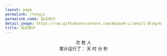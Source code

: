 ```yaml
---
layout: page
permalink: /tongji
permalink_name: 站点统计
detail_image: https://raw.githubusercontent.com/NuyoaH-L/Jekyll-Blog/master/theme/planet.png
title: 站点统计
---
```

<script src='https://cdn.jsdelivr.net/npm/busuanzi@2.3.0' async="async"></script>
<script src="https://cdn.jsdelivr.net/npm/@fortawesome/fontawesome-free@5.15.3/js/all.min.js" async="async"></script>
<body>
  <center>
  <div>
    <i class="fa fa-eye" style="color:#ffffff;"></i><span id="busuanzi_value_page_pv"><i class="fas fa-spinner fa-pulse" style="color:#ffffff;"></i></span>次
    <i class="fa fa-paw" style="color:#ffffff;"></i><span id="busuanzi_value_site_pv"><i class="fas fa-spinner fa-pulse" style="color:#ffffff;"></i></span>枚
    <i class="fa fa-group" style="color:#ffffff;"></i><span id="busuanzi_value_site_uv"><i class="fas fa-spinner fa-pulse" style="color:#ffffff;"></i></span>人
  </div>
    <div>
      累计运行了：
      <span id="run_time_day">
        <i class="fas fa-spinner fa-pulse"></i>
      </span>天
      <span id="run_time_hour">
        <i class="fas fa-spinner fa-pulse"></i>
      </span>时
      <span id="run_time_minute">
        <i class="fas fa-spinner fa-pulse"></i>
      </span>分
      <span id="run_time_second">
        <i class="fas fa-spinner fa-pulse"></i>
      </span>秒
      <script>
         setInterval(function (d,h,m,s,b) {
           function setzero(i) {
             return i < 10 ? "0" + i : i;
         }
         let BirthDay = new Date(b);
         let today = new Date();
         let timeold = (today.getTime() - BirthDay.getTime());
         let sectimeold = timeold / 1000;
         let secondsold = Math.floor(sectimeold);
         let msPerDay = 24 * 60 * 60 * 1000;
         let e_daysold = timeold / msPerDay;
         let daysold = Math.floor(e_daysold);
         let e_hrsold = (e_daysold - daysold) * 24;
         let hrsold = Math.floor(e_hrsold);
         let e_minsold = (e_hrsold - hrsold) * 60;
         let minsold = Math.floor((e_hrsold - hrsold) * 60);
         let seconds = Math.floor((e_minsold - minsold) * 60);
         d.textContent = daysold;
         h.textContent = setzero(hrsold);
         m.textContent = setzero(minsold);
         s.textContent = setzero(seconds);
      },
      1000,
      document.getElementById("run_time_day"),
      document.getElementById("run_time_hour"),
      document.getElementById("run_time_minute"),
      document.getElementById("run_time_second"),
      "08/09/2021 00:00:00")
      </script>
    </div>
  </center>
</body>
